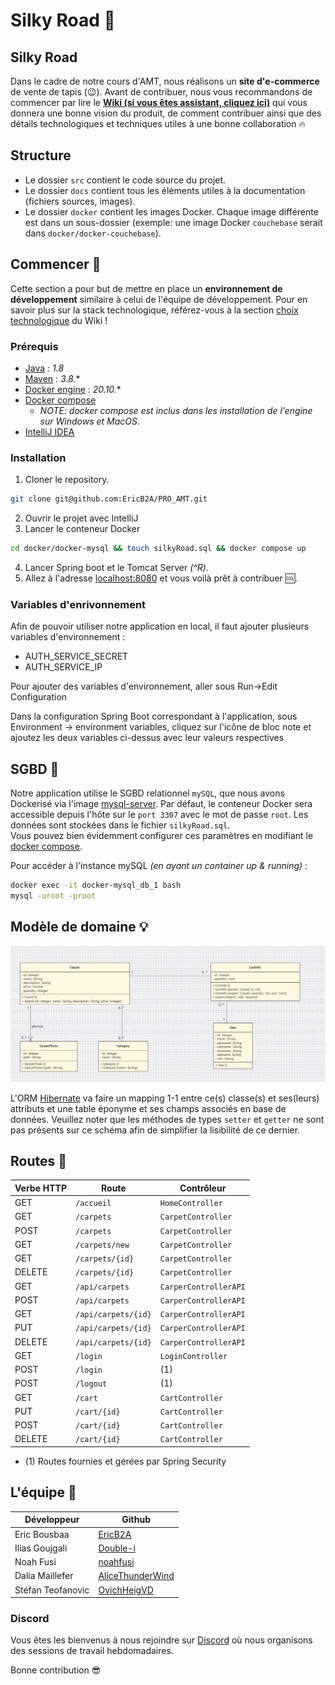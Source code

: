 # Silky Road 🐪
## Silky Road 
Dans le cadre de notre cours d'AMT, nous réalisons un **site d'e-commerce** de vente de tapis (😉).
Avant de contribuer, nous vous recommandons de commencer par lire le [**Wiki (si vous êtes assistant, cliquez ici)**](../../wiki) qui vous donnera une bonne vision du produit, de comment contribuer ainsi que des détails technologiques et techniques utiles à une bonne collaboration 🔥

## Structure
- Le dossier `src` contient le code source du projet.
- Le dossier `docs` contient tous les éléments utiles à la documentation (fichiers sources, images).
- Le dossier `docker` contient les images Docker. Chaque image différente est dans un sous-dossier (exemple: une image Docker `couchebase` serait dans `docker/docker-couchebase`).

## Commencer 🏁
Cette section a pour but de mettre en place un **environnement de développement** similaire à celui de l'équipe de développement.
Pour en savoir plus sur la stack technologique, référez-vous à la section [choix technologique](../../wiki/Choix-technologiques) du Wiki !
### Prérequis
- [Java](https://www.java.com/fr/download/) : *1.8*
- [Maven](https://maven.apache.org/download.cgi) :  *3.8.**
- [Docker engine](https://docs.docker.com/engine/install/) : *20.10.**
- [Docker compose](https://docs.docker.com/compose/install/) 
  - *NOTE: docker compose est inclus dans les installation de l'engine sur Windows et MacOS*.
- [IntelliJ IDEA](https://www.jetbrains.com/idea/download/)

### Installation 
1. Cloner le repository.
```bash 
git clone git@github.com:EricB2A/PRO_AMT.git
```
2. Ouvrir le projet avec IntelliJ
3. Lancer le conteneur Docker
```bash
cd docker/docker-mysql && touch silkyRoad.sql && docker compose up
```
4. Lancer Spring boot et le Tomcat Server *(^R)*.
5. Allez à l'adresse [localhost:8080](http://localhost:8080/) et vous voilà prêt à contribuer :cool:. 

### Variables d'enrivonnement
Afin de pouvoir utiliser notre application en local, il faut ajouter plusieurs variables d'environnement :

<ul>
<li>AUTH_SERVICE_SECRET</li> 
<li>AUTH_SERVICE_IP</li>
</ul>

Pour ajouter des variables d'environnement, aller sous Run->Edit Configuration

Dans la configuration Spring Boot correspondant à l'application, sous Environment -> environment variables, cliquez sur l'icône de bloc note
et ajoutez les deux variables ci-dessus avec leur valeurs respectives

## SGBD 🐋
Notre application utilise le SGBD relationnel `mySQL`, que nous avons Dockerisé via l'image [mysql-server](https://hub.docker.com/r/mysql/mysql-server/).
Par défaut, le conteneur Docker sera accessible depuis l'hôte sur le ``port 3307`` avec le mot de passe ``root``. Les données sont stockées dans le fichier `silkyRoad.sql`.  
Vous pouvez bien évidemment configurer ces paramètres en modifiant le [docker compose](docker/docker-mysql/docker-compose.yml).

Pour accéder à l'instance mySQL *(en ayant un container up & running)* : 
```bash
docker exec -it docker-mysql_db_1 bash
mysql -uroot -proot
```

## Modèle de domaine 💡
![model](docs/uml/model_images/model.png)

L'ORM [Hibernate](https://hibernate.org/) va faire un mapping 1-1 entre ce(s) classe(s) et ses(leurs) attributs et une table éponyme et ses champs associés en base de données.
Veuillez noter que les méthodes de types `setter` et `getter` ne sont pas présents sur ce schéma afin de simplifier la lisibilité de ce dernier.

## Routes 👀
| Verbe HTTP | Route               | Contrôleur            |
|------------|---------------------|-----------------------|
| GET        | `/accueil`          | `HomeController`      |
| GET        | `/carpets`          | `CarpetController`    |
| POST       | `/carpets`          | `CarpetController`    |
| GET        | `/carpets/new`      | `CarpetController`    |
| GET        | `/carpets/{id}`     | `CarpetController`    |
| DELETE     | `/carpets/{id}`     | `CarpetController`    |
| GET        | `/api/carpets`      | `CarperControllerAPI` |
| POST       | `/api/carpets`      | `CarperControllerAPI` |
| GET        | `/api/carpets/{id}` | `CarperControllerAPI` |
| PUT        | `/api/carpets/{id}` | `CarperControllerAPI` |
| DELETE     | `/api/carpets/{id}` | `CarperControllerAPI` |
| GET        | `/login`            | `LoginController`     |
| POST       | `/login`            | (1)                   |
| POST       | `/logout`           | (1)                   |
| GET        | `/cart`             | `CartController`      |
| PUT        | `/cart/{id}`        | `CartController`      |
| POST       | `/cart/{id}`        | `CartController`      |
| DELETE     | `/cart/{id}`        | `CartController`      |


- (1) Routes fournies et gérées par Spring Security 


## L'équipe 🦍
| Développeur       | Github                                                  |
|-------------------|---------------------------------------------------------|
| Eric Bousbaa      | [EricB2A](https://github.com/EricB2A)                   |
| Ilias Goujgali    | [Double-i](https://github.com/Double-i)                 |
| Noah Fusi         | [noahfusi](https://github.com/noahfusi)                 |
| Dalia Maillefer   | [AliceThunderWind](https://github.com/AliceThunderWind) |
| Stéfan Teofanovic | [OvichHeigVD](https://github.com/OvichHeigVD)           |

### Discord
Vous êtes les bienvenus à nous rejoindre sur [Discord](https://discord.gg/bwNER8rU) où nous organisons des sessions de travail hebdomadaires.

Bonne contribution 😎
